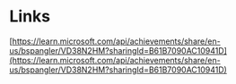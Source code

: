 # Links

[https://learn.microsoft.com/api/achievements/share/en-us/bspangler/VD38N2HM?sharingId=B61B7090AC10941D](https://learn.microsoft.com/api/achievements/share/en-us/bspangler/VD38N2HM?sharingId=B61B7090AC10941D)